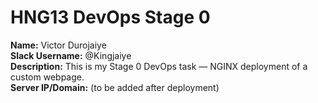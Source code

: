 # HNG13 DevOps Stage 0
**Name:** Victor Durojaiye  
**Slack Username:** @Kingjaiye  
**Description:** This is my Stage 0 DevOps task — NGINX deployment of a custom webpage.  
**Server IP/Domain:** (to be added after deployment)

